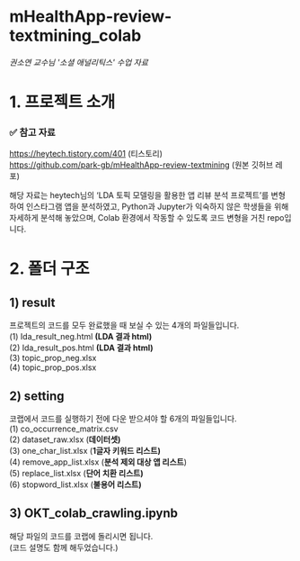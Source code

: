 # mHealthApp-review-textmining_colab
###### 권소연 교수님 '소셜 애널리틱스' 수업 자료

# 1. 프로젝트 소개
### ✅ 참고 자료
https://heytech.tistory.com/401 (티스토리) <br>
https://github.com/park-gb/mHealthApp-review-textmining (원본 깃허브 레포) <br>

해당 자료는 heytech님의 ‘LDA 토픽 모델링을 활용한 앱 리뷰 분석 프로젝트’를 변형하여 인스타그램 앱을 분석하였고,
Python과 Jupyter가 익숙하지 않은 학생들을 위해 자세하게 분석해 놓았으며, Colab 환경에서 작동할 수 있도록 코드 변형을 거친 repo입니다.


# 2. 폴더 구조
## 1) result
프로젝트의 코드를 모두 완료했을 때 보실 수 있는 4개의 파일들입니다. <br>
(1) Ida_result_neg.html **(LDA 결과 html)** <br>
(2) Ida_result_pos.html **(LDA 결과 html)** <br>
(3) topic_prop_neg.xlsx <br>
(4) topic_prop_pos.xlsx <br>

## 2) setting
코랩에서 코드를 실행하기 전에 다운 받으셔야 할 6개의 파일들입니다. <br>
(1) co_occurrence_matrix.csv <br>
(2) dataset_raw.xlsx (**데이터셋)** <br>
(3) one_char_list.xlsx (**1글자 키워드 리스트)** <br>
(4) remove_app_list.xlsx (**분석 제외 대상 앱 리스트**) <br>
(5) replace_list.xlsx (**단어 치환 리스트)** <br>
(6) stopword_list.xlsx (**불용어 리스트)** <br>

## 3) OKT_colab_crawling.ipynb
해당 파일의 코드를 코랩에 돌리시면 됩니다. <br>
(코드 설명도 함께 해두었습니다.)
